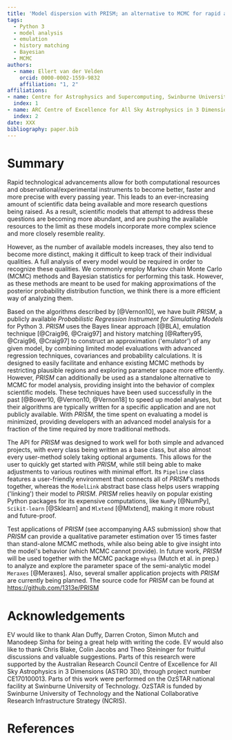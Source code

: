 ```yaml
---
title: 'Model dispersion with PRISM; an alternative to MCMC for rapid analysis of models'
tags:
  - Python 3
  - model analysis
  - emulation
  - history matching
  - Bayesian
  - MCMC
authors:
  - name: Ellert van der Velden
    orcid: 0000-0002-1559-9832
    affiliation: "1, 2"
affiliations:
- name: Centre for Astrophysics and Supercomputing, Swinburne University of Technology, PO Box 218, Hawthorn, VIC 3122, Australia
  index: 1
- name: ARC Centre of Excellence for All Sky Astrophysics in 3 Dimensions (ASTRO 3D)
  index: 2
date: XXX
bibliography: paper.bib
---
```


# Summary

Rapid technological advancements allow for both computational resources and observational/experimental instruments to become better, faster and more precise with every passing year.
This leads to an ever-increasing amount of scientific data being available and more research questions being raised.
As a result, scientific models that attempt to address these questions are becoming more abundant, and are pushing the available resources to the limit as these models incorporate more complex science and more closely resemble reality.

However, as the number of available models increases, they also tend to become more distinct, making it difficult to keep track of their individual qualities.
A full analysis of every model would be required in order to recognize these qualities.
We commonly employ Markov chain Monte Carlo (MCMC) methods and Bayesian statistics for performing this task.
However, as these methods are meant to be used for making approximations of the posterior probability distribution function, we think there is a more efficient way of analyzing them.

Based on the algorithms described by [@Vernon10], we have built *PRISM*, a publicly available _Probabilistic Regression Instrument for Simulating Models_ for Python 3.
*PRISM* uses the Bayes linear approach [@BLA], emulation technique [@Craig96, @Craig97] and history matching [@Raftery95, @Craig96, @Craig97] to construct an approximation ('emulator') of any given model, by combining limited model evaluations with advanced regression techniques, covariances and probability calculations.
It is designed to easily facilitate and enhance existing MCMC methods by restricting plausible regions and exploring parameter space more efficiently.
However, *PRISM* can additionally be used as a standalone alternative to MCMC for model analysis, providing insight into the behavior of complex scientific models.
These techniques have been used successfully in the past [@Bower10, @Vernon10, @Vernon18] to speed up model analyses, but their algorithms are typically written for a specific application and are not publicly available.
With *PRISM*, the time spent on evaluating a model is minimized, providing developers with an advanced model analysis for a fraction of the time required by more traditional methods.

The API for *PRISM* was designed to work well for both simple and advanced projects, with every class being written as a base class, but also almost every user-method solely taking optional arguments.
This allows for the user to quickly get started with *PRISM*, while still being able to make adjustments to various routines with minimal effort.
Its ``Pipeline`` class features a user-friendly environment that connects all of *PRISM*'s methods together, whereas the ``ModelLink`` abstract base class helps users wrapping ('linking') their model to *PRISM*.
*PRISM* relies heavily on popular existing Python packages for its expensive computations, like ``NumPy`` [@NumPy], ``Scikit-learn`` [@Sklearn] and ``Mlxtend`` [@Mlxtend], making it more robust and future-proof.

Test applications of *PRISM* (see accompanying AAS submission) show that *PRISM* can provide a qualitative parameter estimation over $15$ times faster than stand-alone MCMC methods, while also being able to give insight into the model's behavior (which MCMC cannot provide).
In future work, *PRISM* will be used together with the MCMC package ``mhysa`` (Mutch et al. in prep.) to analyze and explore the parameter space of the semi-analytic model ``Meraxes`` [@Meraxes].
Also, several smaller application projects with *PRISM* are currently being planned.
The source code for *PRISM* can be found at https://github.com/1313e/PRISM


# Acknowledgements

EV would like to thank Alan Duffy, Darren Croton, Simon Mutch and Manodeep Sinha for being a great help with writing the code.
EV would also like to thank Chris Blake, Colin Jacobs and Theo Steininger for fruitful discussions and valuable suggestions.
Parts of this research were supported by the Australian Research Council Centre of Excellence for All Sky Astrophysics in 3 Dimensions (ASTRO 3D), through project number CE170100013.
Parts of this work were performed on the OzSTAR national facility at Swinburne University of Technology. OzSTAR is funded by Swinburne University of Technology and the National Collaborative Research Infrastructure Strategy (NCRIS).


# References

